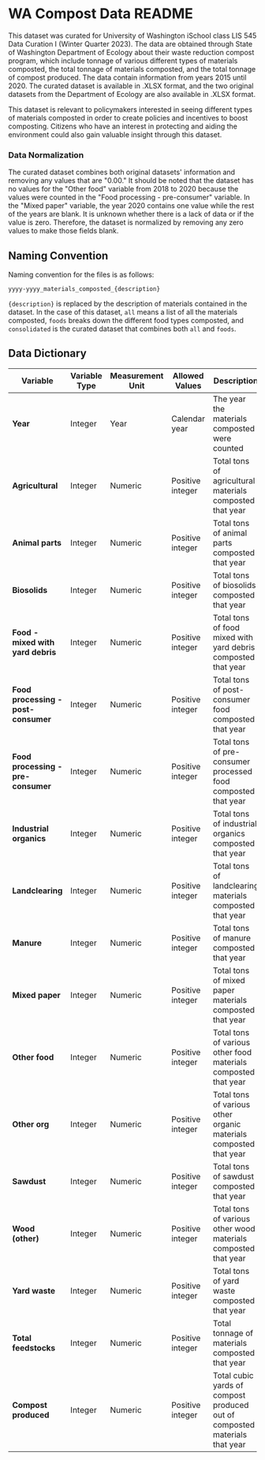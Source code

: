 # WA Compost Data README
This dataset was curated for University of Washington iSchool class LIS 545 Data Curation I (Winter Quarter 2023). The data are obtained through State of Washington Department of Ecology about their waste reduction compost program, which include tonnage of various different types of materials composted, the total tonnage of materials composted, and the total tonnage of compost produced. The data contain information from years 2015 until 2020. The curated dataset is available in .XLSX format, and the two original datasets from the Department of Ecology are also available in .XLSX format.

This dataset is relevant to policymakers interested in seeing different types of materials composted in order to create policies and incentives to boost composting. Citizens who have an interest in protecting and aiding the environment could also gain valuable insight through this dataset.

### Data Normalization
The curated dataset combines both original datasets' information and removing any values that are "0.00." It should be noted that the dataset has no values for the "Other food" variable from 2018 to 2020 because the values were counted in the "Food processing - pre-consumer" variable. In the "Mixed paper" variable, the year 2020 contains one value while the rest of the years are blank. It is unknown whether there is a lack of data or if the value is zero. Therefore, the dataset is normalized by removing any zero values to make those fields blank.

## Naming Convention

Naming convention for the files is as follows:
```
yyyy-yyyy_materials_composted_{description}
```
`{description}` is replaced by the description of materials contained in the dataset. In the case of this dataset, `all` means a list of all the materials composted, `foods` breaks down the different food types composted, and `consolidated` is the curated dataset that combines both `all` and `foods`.

## Data Dictionary

| **Variable** | **Variable Type** | **Measurement Unit** | **Allowed Values** | **Description** |
| --- | --- | --- | --- | --- |
| **Year** | Integer | Year | Calendar year | The year the materials composted were counted |
| **Agricultural** | Integer | Numeric | Positive integer | Total tons of agricultural materials composted that year |
| **Animal parts** | Integer | Numeric | Positive integer | Total tons of animal parts composted that year |
| **Biosolids** | Integer | Numeric | Positive integer | Total tons of biosolids composted that year |
| **Food - mixed with yard debris** | Integer | Numeric | Positive integer | Total tons of food mixed with yard debris composted that year |
| **Food processing - post-consumer** | Integer | Numeric | Positive integer | Total tons of post-consumer food composted that year |
| **Food processing - pre-consumer** | Integer | Numeric | Positive integer | Total tons of pre-consumer processed food composted that year |
| **Industrial organics** | Integer | Numeric | Positive integer | Total tons of industrial organics composted that year |
| **Landclearing** | Integer | Numeric | Positive integer | Total tons of landclearing materials composted that year |
| **Manure** | Integer | Numeric | Positive integer | Total tons of manure composted that year |
| **Mixed paper** | Integer | Numeric | Positive integer | Total tons of mixed paper materials composted that year |
| **Other food** | Integer | Numeric | Positive integer | Total tons of various other food materials composted that year |
| **Other org** | Integer | Numeric | Positive integer | Total tons of various other organic materials composted that year |
| **Sawdust** | Integer | Numeric | Positive integer | Total tons of sawdust composted that year |
| **Wood (other)** | Integer | Numeric | Positive integer | Total tons of various other wood materials composted that year |
| **Yard waste** | Integer | Numeric | Positive integer | Total tons of yard waste composted that year |
| **Total feedstocks** | Integer | Numeric | Positive integer | Total tonnage of  materials composted that year |
| **Compost produced** | Integer | Numeric | Positive integer | Total cubic yards of compost produced out of composted materials that year |
